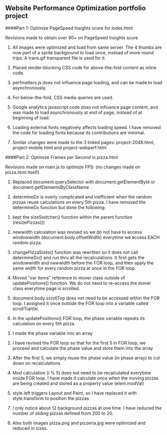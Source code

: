 ## Website Performance Optimization portfolio project

####Part 1: Optimize PageSpeed Insights score for index.html

Revisions made to obtain over 90+ on PageSpeed Insights score

1. All images were optimized and load from same server. The 4 thumbs are now part of a sprite background to load once, instead of more round trips. A trans.gif transparent file is used for it.

2. Placed render-blocking CSS code for above-the-fold content as inline code.

3. perfmatters.js does not influence page loading, and can be made to load asynchronously.

4. For below-the-fold, CSS media queries are used.

5. Google analytics javascript code does not influence page content, and was made to load asynchronously at end of page, instead of at beginning of load.

6. Loading external fonts negatively affects loading speed.  I have removed the code for loading fonts because its contributions are minimal.

7. Similar changes were made to the 3 linked pages: project-2048.html, project-mobile.html and project-webperf.html


####Part 2: Optimize Frames per Second in pizza.html

Revisions made on main.js to optimize FPS: (no changes made on pizza.html itself)

1. Replaced document.querySelector with document.getElementById or document.getElementsByClassName

2. determineDx is overly complicated and inefficient when the random pizzas reuse calculations on every 5th pizza. I have removed the determineDx function but done the following:

  1) kept the sizeSwitcher() function within the parent function (resizePizzas())

  2) newwidth calculation was revised so we do not have to access windowwidth (document.body.offsetWidth) everytime we access EACH random pizza. 

3. changePizzaSizes() function was rewritten so it does not call determineDx() and run thru all the recalculations. It first gets the windowwidth and newwidth before the FOR loop, and then apply the same width for every random pizza at once in the FOR loop.

4. Moved "var items" reference to mover class outside of updatePositions() function. We do not need to re-access the mover class everytime page is scrolled.

5. document.body.scrollTop does not need to be accessed within the FOR loop. I assigned it once outside the FOR loop into a variable called scrollTopVal.

6. In the updatePositions() FOR loop, the phase variable repeats its calculation on every 5th pizza. 

  1) I made the phase variable into an array

  2) I have revised the FOR loop so that for the first 5 in FOR loop, we proceed and calculate the phase value and store them into the array

  3) After the first 5, we simply reuse the phase value (in phase array) to cut down on recalculations

  4) Mod calculation (i % 5) does not need to be recalculated everytime inside FOR loop. I have made it calculate once when the moving pizzas are being created and stored as a property value (elem.modVal)

  5) style.left triggers Layout and Paint, so I have replaced it with style.transform to position the pizzas
    
7. I only notice about 12 background pizzas at one time. I have reduced the number of sliding pizzas defined from 200 to 20.

8. Also both images pizza.png and pizzeria.jpg were optimized and reduced in sizes.

